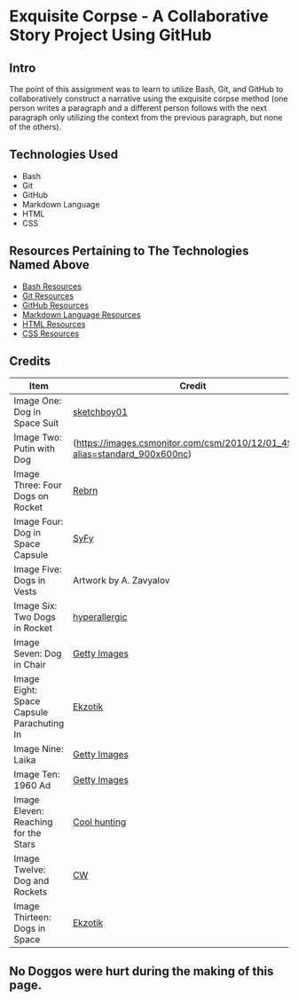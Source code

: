 # Exquisite Corpse - A Collaborative Story Project Using GitHub
## Intro
The point of this assignment was to learn to utilize Bash, Git, and GitHub to collaboratively construct a narrative using the exquisite corpse method (one person writes a paragraph and a different person follows with the next paragraph only utilizing the context from the previous paragraph, but none of the others).
## Technologies Used
* Bash
* Git
* GitHub
* Markdown Language
* HTML
* CSS

## Resources Pertaining to The Technologies Named Above
* [Bash Resources](http://cs.lmu.edu/~ray/notes/bash/)
* [Git Resources](https://git-scm.com/)
* [GitHub Resources](https://guides.github.com/)
* [Markdown Language Resources](https://guides.github.com/features/mastering-markdown/)
* [HTML Resources](https://www.w3schools.com/html/default.asp)
* [CSS Resources](https://www.w3schools.com/css/default.asp)

## Credits

Item | Credit
---- | ------
Image One: Dog in Space Suit | [sketchboy01](https://www.teepublic.com/user/sketchboy01)
Image Two: Putin with Dog | (https://images.csmonitor.com/csm/2010/12/01_49.jpg?alias=standard_900x600nc)
Image Three: Four Dogs on Rocket | [Rebrn](http://rebrn.com/re/legendary-soviet-dog-astronauphts-belka-and-strelka-1054859/)
Image Four: Dog in Space Capsule | [SyFy](http://www.syfy.asia/news/dogs-in-space-a-celebration-of-historys-canine-cosmonauts)
Image Five: Dogs in Vests | Artwork by A. Zavyalov
Image Six: Two Dogs in Rocket | [hyperallergic](https://hyperallergic.com/148079/the-sacrificial-glory-of-the-soviet-space-dogs/)
Image Seven: Dog in Chair |[Getty Images](https://www.gettyimages.com/photos/soviet-space-program?sort=mostpopular&mediatype=photography&phrase=soviet%20space%20program)
Image Eight: Space Capsule Parachuting In | [Ekzotik](https://ekzotik.deviantart.com/art/Soviet-Space-Dogs-506238278)
Image Nine: Laika | [Getty Images](https://www.gettyimages.com/event/nov-3rd-russian-dog-laika-makes-space-flight-73368456#18th-september-1958-a-packet-of-russian-cigarettes-depicting-the-picture-id3200095) 
Image Ten: 1960 Ad | [Getty Images](www.gettyimages.com)
Image Eleven: Reaching for the Stars |[Cool hunting](http://www.coolhunting.com/culture/cosmonauts-birth-of-the-space-age-exhibition)
Image Twelve: Dog and Rockets | [CW](https://www.collectorsweekly.com/articles/soviet-space-dogs-who-took-giant-leaps-for-mankind/)
Image Thirteen: Dogs in Space | [Ekzotik](https://ekzotik.deviantart.com/art/Soviet-Space-Dogs-506238278)

## No Doggos were hurt during the making of this page.